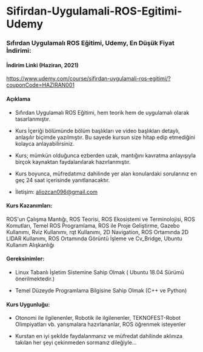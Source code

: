 # Sifirdan-Uygulamali-ROS-Egitimi-Udemy

### Sıfırdan Uygulamalı ROS Eğitimi, Udemy, En Düşük Fiyat İndirimi:

#### İndirim Linki (Haziran, 2021)
https://www.udemy.com/course/sifirdan-uygulamali-ros-egitimi/?couponCode=HAZIRAN001


#### Açıklama

- Sıfırdan Uygulamalı ROS Eğitimi, hem teorik hem de uygulamalı olarak tasarlanmıştır.

- Kurs İçeriği bölümünde bölüm başlıkları ve video başlıkları detaylı, anlaşılır biçimde yazılmıştır. Bu sayede kursun size hitap edip etmediğini kolayca anlayabilirsiniz.

- Kurs; mümkün olduğunca ezberden uzak, mantığını kavratma anlayışıyla birçok kaynaktan faydalanılarak hazırlanmıştır.

- Kurs boyunca, müfredatımız dahilinde yer alan konulardaki sorularınız en geç 24 saat içerisinde yanıtlanacaktır.

- İletişim: aliozcan096@gmail.com

#### Kurs Kazanımları:

ROS'un Çalışma Mantığı, ROS Teorisi, ROS Ekosistemi ve Terminolojisi, ROS Komutları, Temel ROS Programlama, ROS ile Proje Geliştirme, Gazebo Kullanımı, Rviz Kullanımı, rqt Kullanımı, 2D Navigation, ROS Ortamında 2D LIDAR Kullanımı, ROS Ortamında Görüntü İşleme ve Cv_Bridge, Ubuntu Kullanım Alışkanlığı

#### Gereksinimler:

- Linux Tabanlı İşletim Sistemine Sahip Olmak ( Ubuntu 18.04 Sürümü önerilmektedir.)

- Temel Düzeyde Programlama Bilgisine Sahip Olmak (C++ ve Python)

#### Kurs Uygunluğu:

- Otonomi ile ilgilenenler, Robotik ile ilgilenenler, TEKNOFEST-Robot Olimpiyatları vb. yarışmalara hazırlananlar, ROS öğrenmek isteyenler

- Kurstan en iyi şekilde faydalanmanız ve müfredat dahilinde aklınıza takılan her şeyi çekinmeden sormanız dileğiyle...


